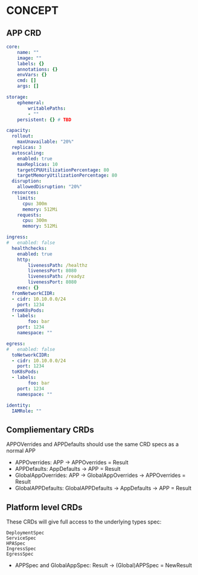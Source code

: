# CONCEPT

## APP CRD
```yaml
core:
    name: ""
    image: ""
    labels: {}
    annotations: {}
    envVars: {}
    cmd: []
    args: []

storage:
    ephemeral:
        writablePaths:
        - ""
    persistent: {} # TBD

capacity:
  rollout:
    maxUnavailable: "20%"
  replicas: 3
  autoscaling:
    enabled: true
    maxReplicas: 10
    targetCPUUtilizationPercentage: 80
    targetMemoryUtilizationPercentage: 80
  disruption:
    allowedDisruption: "20%"
  resources:
    limits:
      cpu: 300m
      memory: 512Mi
    requests:
      cpu: 300m
      memory: 512Mi

ingress:
#   enabled: false
  healthchecks:
    enabled: true
    http:
        livenessPath: /healthz
        livenessPort: 8080
        livenessPath: /readyz
        livenessPort: 8080
    exec: {}
  fromNetworkCIDR:
  - cidr: 10.10.0.0/24
    port: 1234
  fromK8sPods:
  - labels:
        foo: bar
    port: 1234
    namespace: ""

egress:
#   enabled: false
  toNetworkCIDR:
  - cidr: 10.10.0.0/24
    port: 1234
  toK8sPods:
  - labels:
        foo: bar
    port: 1234
    namespace: ""

identity:
  IAMRole: ""
```

## Compliementary CRDs

APPOVerrides and APPDefaults should use the same CRD specs as a normal APP

- APPOverrides: APP -> APPOverrides = Result
- APPDefaults: AppDefaults -> APP = Result
- GlobalAppOverrides: APP -> GlobalAppOverrides -> APPOverrides = Result
- GlobalAPPDefaults: GlobalAPPDefaults -> AppDefaults -> APP = Result

## Platform level CRDs

These CRDs will give full access to the underlying types spec:

```
DeploymentSpec
ServiceSpec
HPASpec
IngressSpec
EgressSpec
```

- APPSpec and GlobalAppSpec: Result -> (Global)APPSpec = NewResult
